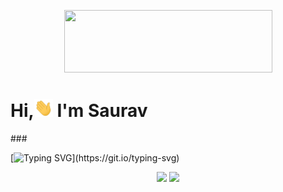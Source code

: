 <p align="center">
  <img src="https://techdech.github.io/img/appban.png" width="333" height="100">
</p>	

<h1 align="left">Hi,<img src="https://raw.githubusercontent.com/ABSphreak/ABSphreak/master/gifs/Hi.gif" width="30px" /> I'm Saurav</h1>
###

[![Typing SVG](https://readme-typing-svg.herokuapp.com?color=%2336BCF7&lines=I+am+a+web+developer;jailbreak+enthusiast;and+student!)](https://git.io/typing-svg)

<p align= "center">
  <img height= "150" src="https://github-readme-stats.vercel.app/api?username=techdech&theme=react&show_icons=true&include_all_commits=true" />
  <img height= "150" src="https://github-readme-stats.vercel.app/api/top-langs/?username=techdech&theme=react&layout=compact" />
</p>
